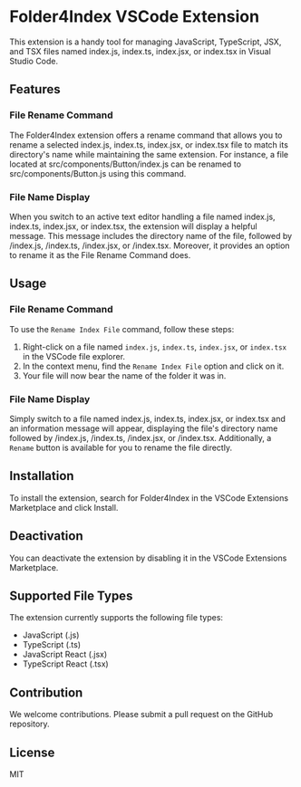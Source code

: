 # Folder4Index VSCode Extension

This extension is a handy tool for managing JavaScript, TypeScript, JSX, and TSX files named index.js, index.ts, index.jsx, or index.tsx in Visual Studio Code.

## Features

### File Rename Command

The Folder4Index extension offers a rename command that allows you to rename a selected index.js, index.ts, index.jsx, or index.tsx file to match its directory's name while maintaining the same extension. For instance, a file located at src/components/Button/index.js can be renamed to src/components/Button.js using this command.

### File Name Display

When you switch to an active text editor handling a file named index.js, index.ts, index.jsx, or index.tsx, the extension will display a helpful message. This message includes the directory name of the file, followed by /index.js, /index.ts, /index.jsx, or /index.tsx. Moreover, it provides an option to rename it as the File Rename Command does.

## Usage

### File Rename Command

To use the `Rename Index File` command, follow these steps:

1. Right-click on a file named `index.js`, `index.ts`, `index.jsx`, or `index.tsx` in the VSCode file explorer.
2. In the context menu, find the `Rename Index File` option and click on it.
3. Your file will now bear the name of the folder it was in.

### File Name Display

Simply switch to a file named index.js, index.ts, index.jsx, or index.tsx and an information message will appear, displaying the file's directory name followed by /index.js, /index.ts, /index.jsx, or /index.tsx. Additionally, a `Rename` button is available for you to rename the file directly.

## Installation

To install the extension, search for Folder4Index in the VSCode Extensions Marketplace and click Install.

## Deactivation

You can deactivate the extension by disabling it in the VSCode Extensions Marketplace.

## Supported File Types

The extension currently supports the following file types:

- JavaScript (.js)
- TypeScript (.ts)
- JavaScript React (.jsx)
- TypeScript React (.tsx)

## Contribution

We welcome contributions. Please submit a pull request on the GitHub repository.

## License

MIT
